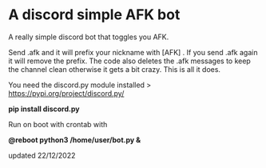 # A discord simple AFK bot
A really simple discord bot that toggles you AFK.

Send .afk and it will prefix your nickname with [AFK] . If you send .afk again it will remove the prefix. The code also deletes the .afk messages to keep the channel clean otherwise it gets a bit crazy. This is all it does. 

You need the discord.py module installed > https://pypi.org/project/discord.py/

**pip install discord.py**

Run on boot with crontab with

**@reboot python3 /home/user/bot.py &**

updated 22/12/2022
